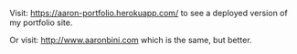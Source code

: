 Visit: https://aaron-portfolio.herokuapp.com/ to see a deployed version of my portfolio site.

Or visit: http://www.aaronbini.com which is the same, but better.
